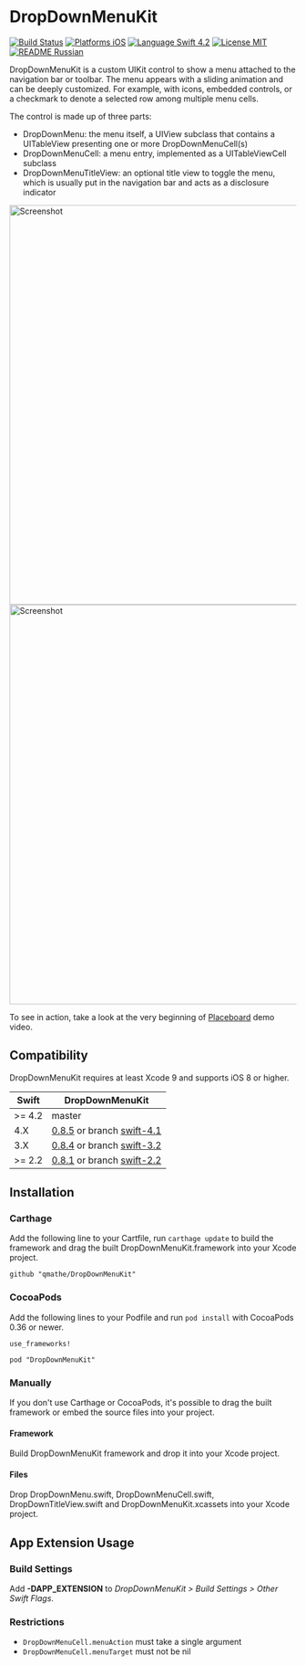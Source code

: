 DropDownMenuKit
===============

[![Build Status](https://travis-ci.org/qmathe/DropDownMenuKit.svg?branch=master)](https://travis-ci.org/qmathe/DropDownMenuKit)
[![Platforms iOS](https://img.shields.io/badge/Platforms-iOS-lightgray.svg?style=flat)](http://www.apple.com)
[![Language Swift 4.2](https://img.shields.io/badge/Language-Swift%204.2-orange.svg?style=flat)](https://swift.org)
[![License MIT](https://img.shields.io/badge/license-MIT-blue.svg?style=flat)](https://github.com/qmathe/DropDownMenuKit/LICENSE)
[![README Russian](https://img.shields.io/badge/readme-Russian-yellow.svg)](http://gargo.of.by/dropdownmenukit/)

DropDownMenuKit is a custom UIKit control to show a menu attached to the navigation bar or toolbar. The menu appears with a sliding animation and can be deeply customized. For example, with icons, embedded controls, or a checkmark to denote a selected row among multiple menu cells.

The control is made up of three parts: 

- DropDownMenu: the menu itself, a UIView subclass that contains a UITableView presenting one or more DropDownMenuCell(s)
- DropDownMenuCell: a menu entry, implemented as a UITableViewCell subclass
- DropDownMenuTitleView: an optional title view to toggle the menu, which is usually put in the navigation bar and acts as a disclosure indicator

<img src="http://www.quentinmathe.com/github/DropDownMenuKit/Place%20List%20Action%20Menu%20-%20iPhone%205.png" height="700" alt="Screenshot" />
<img src="http://www.quentinmathe.com/github/DropDownMenuKit/App%20History%20Menu%20-%20iPhone%205.png" height="700" alt="Screenshot" />

To see in action, take a look at the very beginning of [Placeboard](http://www.placeboardapp.com) demo video.

Compatibility
-------------

DropDownMenuKit requires at least Xcode 9 and supports iOS 8 or higher.

| Swift   | DropDownMenuKit                                                                                                                                                                                                                            |
| ------- |  ---------------------------------------------------------------------------------------------------------------------------------------------------------------------------------  |
| >= 4.2 | master                                                                                                                                                                                                                                               |
| 4.X      | [0.8.5](https://github.com/qmathe/DropDownMenuKit/releases/tag/0.8.5) or branch [swift-4.1](https://github.com/qmathe/DropDownMenuKit/tree/swift-4.1) |
| 3.X      | [0.8.4](https://github.com/qmathe/DropDownMenuKit/releases/tag/0.8.4) or branch [swift-3.2](https://github.com/qmathe/DropDownMenuKit/tree/swift-3.2) |
| >= 2.2 | [0.8.1](https://github.com/qmathe/DropDownMenuKit/releases/tag/0.8.1) or branch [swift-2.2](https://github.com/qmathe/DropDownMenuKit/tree/swift-2.2) |

Installation
------------

### Carthage

Add the following line to your Cartfile, run `carthage update` to build the framework and drag the built DropDownMenuKit.framework into your Xcode project.

    github "qmathe/DropDownMenuKit"
	
### CocoaPods

Add the following lines to your Podfile and run `pod install` with CocoaPods 0.36 or newer.

	use_frameworks!
	
	pod "DropDownMenuKit"

### Manually

If you don't use Carthage or CocoaPods, it's possible to drag the built framework or embed the source files into your project.

#### Framework

Build DropDownMenuKit framework and drop it into your Xcode project.

#### Files

Drop DropDownMenu.swift, DropDownMenuCell.swift, DropDownTitleView.swift and DropDownMenuKit.xcassets into your Xcode project.


App Extension Usage
-------------------------

### Build Settings

Add **-DAPP_EXTENSION** to _DropDownMenuKit > Build Settings > Other Swift Flags_.

### Restrictions

- `DropDownMenuCell.menuAction` must take a single argument
- `DropDownMenuCell.menuTarget` must not be nil
